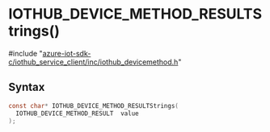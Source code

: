 # IOTHUB_DEVICE_METHOD_RESULTStrings()

\#include "[azure-iot-sdk-c/iothub_service_client/inc/iothub_devicemethod.h](../iot-c-ref-iothub-devicemethod-h.md)"  

## Syntax

```C
const char* IOTHUB_DEVICE_METHOD_RESULTStrings(
  IOTHUB_DEVICE_METHOD_RESULT  value
);
```

